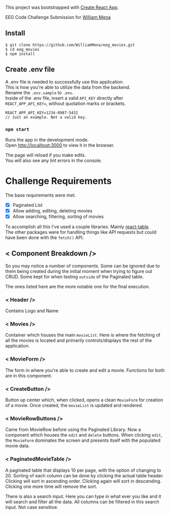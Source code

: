 This project was bootstrapped with [Create React App](https://github.com/facebook/create-react-app).

EEG Code Challenge Submission for [William Mena](mailto:williammena1991@gmail.com)

## Install

    $ git clone https://github.com/WilliamMena/eeg_movies.git
    $ cd eeg_movies
    $ npm install

## Create .env file

A .env file is needed to successfully use this application.<br />
This is how you're able to utilize the data from the backend.<br /> 
Rename the `.env.sample` to `.env`.<br/>
Inside of the .env file, insert a valid `API_KEY` directly after `REACT_APP_API_KEY=`, without quotation marks or brackets.

    REACT_APP_API_KEY=1234-0987-5432
    // Just an example. Not a valid key.

### `npm start`

Runs the app in the development mode.<br />
Open [http://localhost:3000](http://localhost:3000) to view it in the browser.

The page will reload if you make edits.<br />
You will also see any lint errors in the console.


# Challenge Requirements 

The base requirements were met.
- [x] Paginated List
- [x] Allow adding, editing, deleting movies
- [x] Allow searching, filtering, sorting of movies

To accomplish all this I've used a couple libraries.
Mainly [react-table](https://github.com/tannerlinsley/react-table/tree/master/examples/sub-components). <br />
The other packages were for handling things like API requests but could have been done with the `fetch()` API.

## < Component Breakdown />

So you may notice a number of components. Some can be ignored due to them being created during the initial moment when trying to figure out CRUD. Some kept for when testing `outside` of the Paginated table.

The ones listed here are the more notable one for the final execution.

### < Header />
Contains Logo and Name

### < Movies />
Container which houses the main `movieList`. Here is where the fetching of all the movies is located and primarily controls/displays the rest of the application.

### < MovieForm />
The form in where you're able to create and edit a movie. Functions for both are in this component.

### < CreateButton />
Button up center which, when clicked, opens a clean `MovieForm` for creation of a movie. Once created, the `movieList` is updated and rendered.

### < MovieRowButtons />
Came from MovieRow before using the Paginated Library. Now a component which houses the `edit` and `delete` buttons. When clicking `edit`, the `MovieForm` dominates the screen and presents itself with the populated movie data.

### < PaginatedMovieTable />
A paginated table that displays 10 per page, with the option of changing to 20. Sorting of each column can be done by clicking the actual table header. Clicking will sort in ascending order. Clicking again will sort in descending. Clicking one more time will remove the sort.

There is also a search input. Here you can type in what ever you like and it will search and filter all the data. All columns can be filtered in this search input. Not case sensitive.